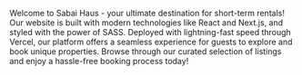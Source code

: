 Welcome to Sabai Haus - your ultimate destination for short-term rentals! Our website is built with modern technologies like React and Next.js, and styled with the power of SASS. Deployed with lightning-fast speed through Vercel, our platform offers a seamless experience for guests to explore and book unique properties. Browse through our curated selection of listings and enjoy a hassle-free booking process today!
